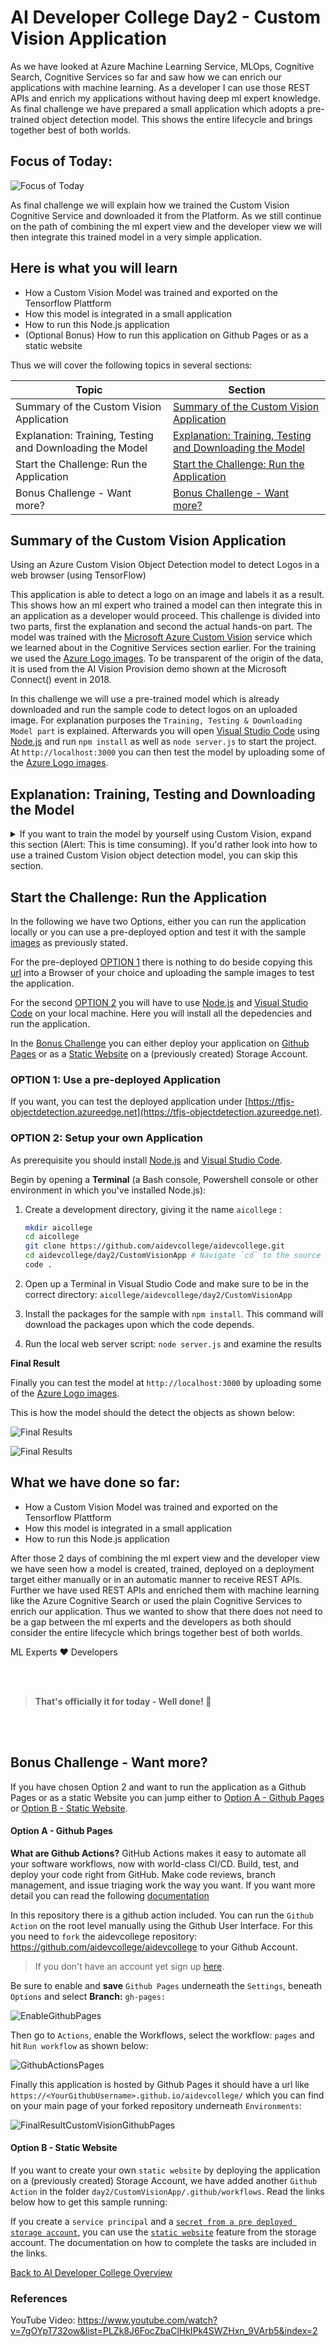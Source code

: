 # AI Developer College Day2 - Custom Vision Application

As we have looked at Azure Machine Learning Service, MLOps, Cognitive Search, Cognitive Services so far and saw how we can enrich our applications with machine learning. As a developer I can use those REST APIs and enrich my applications without having deep ml expert knowledge. As final challenge we have prepared a small application which adopts a pre-trained object detection model. This shows the entire lifecycle and brings together best of both worlds.

## Focus of Today:

![Focus of Today](./images/Overview.png)

As final challenge we will explain how we trained the Custom Vision Cognitive Service and downloaded it from the Platform. As we still continue on the path of combining the ml expert view and the developer view we will then integrate this trained model in a very simple application. 

## Here is what you will learn

- How a Custom Vision Model was trained and exported on the Tensorflow Plattform
- How this model is integrated in a small application
- How to run this Node.js application
- (Optional Bonus) How to run this application on Github Pages or as a static website 

Thus we will cover the following topics in several sections:

|Topic|Section|
|---|---|
|Summary of the Custom Vision Application|[Summary of the Custom Vision Application](#summary-of-the-custom-vision-application)|
|Explanation: Training, Testing and Downloading the Model|[Explanation: Training, Testing and Downloading the Model](#explanation-training-testing-and-downloading-the-model)|
|Start the Challenge: Run the Application|[Start the Challenge: Run the Application](#start-the-challenge-run-the-application)|
|Bonus Challenge - Want more?|[Bonus Challenge - Want more?](#bonus-challenge---want-more)|


## Summary of the Custom Vision Application

Using an Azure Custom Vision Object Detection model to detect Logos in a web browser (using TensorFlow)

This application is able to detect a logo on an image and labels it as a result. This shows how an ml expert who trained a model can then integrate this in an application as a developer would proceed. This challenge is divided into two parts, first the explanation and second the actual hands-on part. The model was trained with the [Microsoft Azure Custom Vision](https://azure.microsoft.com/en-us/services/cognitive-services/custom-vision-service/) service which we learned about in the Cognitive Services section earlier. For the training we used the [Azure Logo images](https://github.com/microsoft/AIVisualProvision/tree/master/Documents/Images/Training_DataSet). To be transparent of the origin of the data, it is used from the AI Vision Provision demo shown at the Microsoft Connect() event in 2018.

In this challenge we will use a pre-trained model which is already downloaded and run the sample code to detect logos on an uploaded image. For explanation purposes the `Training, Testing & Downloading Model part` is explained. Afterwards you will open [Visual Studio Code](https://code.visualstudio.com/docs/setup/setup-overview) using [Node.js](https://nodejs.org/en/download/) and run `npm install` as well as `node server.js` to start the project. At `http://localhost:3000` you can then test the model by uploading some of the [Azure Logo images](https://github.com/microsoft/AIVisualProvision/tree/master/Documents/Images/Training_DataSet).

## Explanation: Training, Testing and Downloading the Model
<details><summary>If you want to train the model by yourself using Custom Vision, expand this section (Alert: This is time consuming). If you'd rather look into how to use a trained Custom Vision object detection model, you can skip this section.</summary>

There are two options, either to choose the __Classification__ or the __Object Detection__ model. <br>
In this case to detect the objects on an image the `Object Detection Model` was chosen. For downloading purposes we chose the `General (Compact)` domain which is slightly less accurate than a standard domain with the same amount of training data.

Custom Vision Service only exports __compact__ domains. The models generated by compact domains are optimized for the constraints of real-time classification on mobile devices. Classifiers built with a compact domain may be slightly less accurate than a standard domain with the same amount of training data.
For information on improving your classifiers, see the [Improving your classifier](https://docs.microsoft.com/en-us/azure/cognitive-services/custom-vision-service/getting-started-improving-your-classifier) document. 

<br><br>

![Object Detection](./images/ObjectDetection.png)

As a minimum, we recommend you use at least 30 images per tag in the initial training set. You'll also want to collect a few extra images to test your model once it's trained. For minimum viable products we recommend at least a minimum of a 100 pictures or more.

In order to train your model effectively, use images with visual variety. Select images that vary by:
- camera angle
- lighting
- background
- visual style
- individual/grouped subject(s)
- size
- type

Additionally, make sure all of your training images meet the following criteria:
- .jpg, .png, .bmp, or .gif format
- no greater than 6MB in size (4MB for prediction images)
- no less than 256 pixels on the shortest edge; any images shorter than this will be automatically scaled up by the Custom Vision Service

It's very important to tag every instance of the object(s) you want to detect, because the detector uses the untagged background area as a negative example in training. When you're done tagging, click the arrow on the right to save your tags and move on to the next image.
Labeled pictures to annotate the objects to train the model are shown below.

![Train Images](./images/TrainImages.png)

![Test Images](./images/TrainImages2.png)

For training purposes - the **quick training** or the **advanced training** can be chosen.
Use advanced training for improved performance, especially on challenging and fine-grained datasets.
With advanced training, you can specify a compute time budget for training and Custom Vision will experimentally identify the best training and augmentation settings. For quick iterations, you can use the quick training.

![Training Process](./images/TrainProcess.png)

After training has completed, the model's performance is estimated and displayed. The Custom Vision Service uses the images that you submitted for training to calculate **precision** and **recall**, using a process called k-fold cross validation. Precision and recall are two different measurements of the effectiveness of a classifier:

Precision indicates the fraction of identified classifications that were correct. For example, if the model identified 100 images as dogs, and 99 of them were actually of dogs, then the precision would be 99%.
Recall indicates the fraction of actual classifications that were correctly identified. For example, if there were actually 100 images of apples, and the model identified 80 as apples, the recall would be 80%.

![Training Results](./images/TrainResultIteration1.png)

Then the model is tested using the Quick Test as shown in the screenshots below:

![Quick Test](./images/QuickTest.png)

![Quick Test](./images/QuickTest2.png)

Afterwards the Platform will be chosen, you can read more detail in the [documentation](https://docs.microsoft.com/en-us/azure/cognitive-services/custom-vision-service/export-your-model):

![Choose a Platform](./images/ChoosePlattform.png)

And finally the Model is downloaded, in this case a Tensorflow model as we use the Tensorflow framework:

![Download Model](./images/DownloadModel.png)

### Let's look into the Code using Visual Studio Code

First we open up the Code in Visual Studio Code:

![Open the Code](./images/VisualStudioCode.png)

**Let's look into the code:** <br>

In the `predict.js` file there is the `Load Graph Model` Function to load the machine learning model and point it to the model.json file in the model folder:

![Load Model](./images/loadModel.png)

From the custom vision service we get the `detected boxes`, `detected classes` and `detected scores` in return.
As previously shown objects are annotated by boxes, classes are detected and scores are predicted.

![Returned from Service](./images/ReturnService.png)

Further we receive the `target classes` structured in indexes and labels. Those are the labels which are shown on detected objects. 

![Indexes Labels](./images/IndexesLabels.png)

To sum it up images are annotated by boxes, labeled with classes and receive a score to what percentage an object was detected.
</details>

## Start the Challenge: Run the Application

In the following we have two Options, either you can run the application locally or you can use a pre-deployed option and test it with the sample [images](https://github.com/microsoft/AIVisualProvision/tree/master/Documents/Images/Training_DataSet) as previously stated.

For the pre-deployed [OPTION 1](#option-1-use-a-pre-deployed-application) there is nothing to do beside copying this [url](https://tfjs-objectdetection.azureedge.net) into a Browser of your choice and uploading the sample images to test the application.

For the second [OPTION 2](#option-2-setup-your-own-application) you will have to use [Node.js](https://nodejs.org/en/download/) and [Visual Studio Code](https://code.visualstudio.com/docs/setup/setup-overview) on your local machine.
Here you will install all the depedencies and run the application.

In the [Bonus Challenge](#bonus-challenge---want-more) you can either deploy your application on [Github Pages](#option-a---github-pages) or as a [Static Website](#option-b---static-website) on a (previously created) Storage Account.

### OPTION 1: Use a pre-deployed Application

If you want, you can test the deployed application under [https://tfjs-objectdetection.azureedge.net](https://tfjs-objectdetection.azureedge.net).

### OPTION 2: Setup your own Application

As prerequisite you should install [Node.js](https://nodejs.org/en/download/) and [Visual Studio Code](https://code.visualstudio.com/docs/setup/setup-overview).

Begin by opening a **Terminal** (a Bash console, Powershell console or other environment in which you've installed Node.js):

1. Create a development directory, giving it the name `aicollege` :

    ```bash
    mkdir aicollege
    cd aicollege
    git clone https://github.com/aidevcollege/aidevcollege.git
    cd aidevcollege/day2/CustomVisionApp # Navigate `cd` to the source code folder
    code .
    ```

1. Open up a Terminal in Visual Studio Code and make sure to be in the correct directory: `aicollege/aidevcollege/day2/CustomVisionApp`
1. Install the packages for the sample with `npm install`.  This command will download the packages upon which the code depends.
1. Run the local web server script: `node server.js` and examine the results

**Final Result**

Finally you can test the model at `http://localhost:3000` by uploading some of the [Azure Logo images](https://github.com/microsoft/AIVisualProvision/tree/master/Documents/Images/Training_DataSet). <br>

This is how the model should the detect the objects as shown below:

![Final Results](./images/FinalResult.png)

![Final Results](./images/FinalResult2.png)

## What we have done so far:

- How a Custom Vision Model was trained and exported on the Tensorflow Plattform
- How this model is integrated in a small application
- How to run this Node.js application

After those 2 days of combining the ml expert view and the developer view we have seen how a model is created, trained, deployed on a deployment target either manually or in an automatic manner to receive REST APIs. Further we have used REST APIs and enriched them with machine learning like the Azure Cognitive Search or used the plain Cognitive Services to enrich our application. Thus we wanted to show that there does not need to be a gap between the ml experts and the developers as both should consider the entire lifecycle which brings together best of both worlds.

ML Experts ❤︎ Developers

<br>
<br>

> **That's officially it for today - Well done! :clap:**

<br>
<br>

## Bonus Challenge - Want more?

If you have chosen Option 2 and want to run the application as a Github Pages or as a static Website you can jump either to [Option A - Github Pages](#option-a---github-pages) or [Option B - Static Website](#option-b---static-website).

#### Option A - Github Pages

**What are Github Actions?**
GitHub Actions makes it easy to automate all your software workflows, now with world-class CI/CD. Build, test, and deploy your code right from GitHub. Make code reviews, branch management, and issue triaging work the way you want. If you want more detail you can read the following [documentation](https://github.com/features/actions)

In this repository there is a github action included. You can run the `Github Action` on the root level manually using the Github User Interface. For this you need to `fork` the aidevcollege repository: https://github.com/aidevcollege/aidevcollege to your Github Account.

> If you don't have an account yet sign up [here](https://github.com/join).

Be sure to enable and **save** `Github Pages` underneath the `Settings`, beneath `Options` and select **Branch:** `gh-pages:`

![EnableGithubPages](./images/EnableGithubPages.png)

Then go to `Actions`, enable the Workflows, select the workflow: `pages` and hit `Run workflow` as shown below:

![GithubActionsPages](./images/GithubActionsPages.png)

Finally this application is hosted by Github Pages it should have a url like `https://<YourGithubUsername>.github.io/aidevcollege/` which you can find on your main page of your forked repository underneath `Environments`:

![FinalResultCustomVisionGithubPages](./images/FinalResultCustomVisionGithubPages.png)

#### Option B - Static Website

If you want to create your own `static website` by deploying the application on a (previously created) Storage Account, we have added another `Github Action` in the folder `day2/CustomVisionApp/.github/workflows`. Read the links below how to get this sample running:

If you create a `service principal` and a [`secret from a pre deployed storage account`](https://github.com/Azure/actions-workflow-samples/blob/master/assets/create-secrets-for-GitHub-workflows.md), you can use the [`static website`](https://docs.microsoft.com/en-us/azure/storage/blobs/storage-blobs-static-site-github-actions) feature from the storage account. The documentation on how to complete the tasks are included in the links.

[Back to AI Developer College Overview](../../README.md)

### References
 YouTube Video: https://www.youtube.com/watch?v=7gOYpT732ow&list=PLZk8J6FocZbaClHkIPk4SWZHxn_9VArb5&index=2
